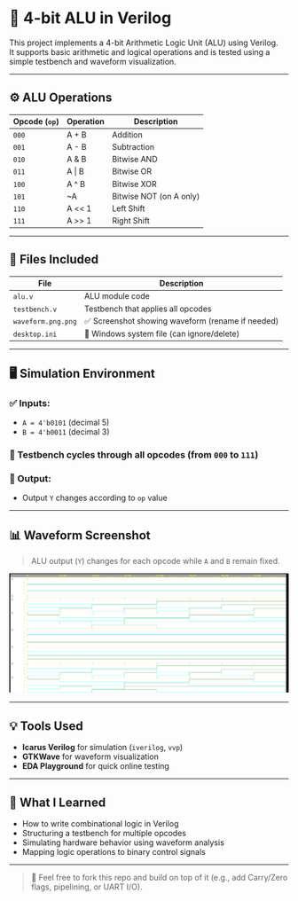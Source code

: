 # 🔢 4-bit ALU in Verilog

This project implements a 4-bit Arithmetic Logic Unit (ALU) using Verilog.  
It supports basic arithmetic and logical operations and is tested using a simple testbench and waveform visualization.

---

## ⚙️ ALU Operations

| Opcode (`op`) | Operation     | Description              |
|---------------|---------------|--------------------------|
| `000`         | A + B         | Addition                 |
| `001`         | A - B         | Subtraction              |
| `010`         | A & B         | Bitwise AND              |
| `011`         | A \| B        | Bitwise OR               |
| `100`         | A ^ B         | Bitwise XOR              |
| `101`         | ~A            | Bitwise NOT (on A only)  |
| `110`         | A << 1        | Left Shift               |
| `111`         | A >> 1        | Right Shift              |

---

## 📂 Files Included

| File              | Description                                 |
|-------------------|---------------------------------------------|
| `alu.v`           | ALU module code                             |
| `testbench.v`     | Testbench that applies all opcodes          |
| `waveform.png.png`| ✅ Screenshot showing waveform (rename if needed) |
| `desktop.ini`     | 🔸 Windows system file (can ignore/delete)   |

---

## 🖥️ Simulation Environment

### ✅ Inputs:
- `A = 4'b0101` (decimal 5)
- `B = 4'b0011` (decimal 3)

### 🔁 Testbench cycles through all opcodes (from `000` to `111`)

### 🧪 Output:
- Output `Y` changes according to `op` value

---

## 📊 Waveform Screenshot

> ALU output (`Y`) changes for each opcode while `A` and `B` remain fixed.

![Waveform](./waveform.png.png)

---

## 💡 Tools Used

- **Icarus Verilog** for simulation (`iverilog`, `vvp`)
- **GTKWave** for waveform visualization
- **EDA Playground** for quick online testing

---

## 📘 What I Learned

- How to write combinational logic in Verilog
- Structuring a testbench for multiple opcodes
- Simulating hardware behavior using waveform analysis
- Mapping logic operations to binary control signals

---

> 🚀 Feel free to fork this repo and build on top of it (e.g., add Carry/Zero flags, pipelining, or UART I/O).

